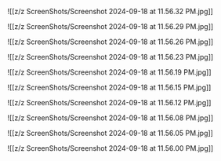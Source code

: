 ![[z/z ScreenShots/Screenshot 2024-09-18 at 11.56.32 PM.jpg]]

![[z/z ScreenShots/Screenshot 2024-09-18 at 11.56.29 PM.jpg]]

![[z/z ScreenShots/Screenshot 2024-09-18 at 11.56.26 PM.jpg]]

![[z/z ScreenShots/Screenshot 2024-09-18 at 11.56.23 PM.jpg]]

![[z/z ScreenShots/Screenshot 2024-09-18 at 11.56.19 PM.jpg]]

![[z/z ScreenShots/Screenshot 2024-09-18 at 11.56.15 PM.jpg]]

![[z/z ScreenShots/Screenshot 2024-09-18 at 11.56.12 PM.jpg]]

![[z/z ScreenShots/Screenshot 2024-09-18 at 11.56.08 PM.jpg]]

![[z/z ScreenShots/Screenshot 2024-09-18 at 11.56.05 PM.jpg]]

![[z/z ScreenShots/Screenshot 2024-09-18 at 11.56.00 PM.jpg]]